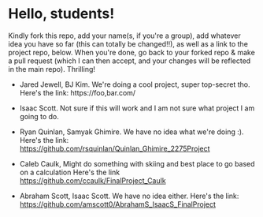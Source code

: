 # Hello, students! 
Kindly fork this repo, add your name(s, if you're a group), add whatever idea you have so far (this can totally be changed!!), as well as a link to the project repo, below.
When you're done, go back to your forked repo & make a pull request (which I can then accept, and your changes will be reflected in the main repo). Thrilling!

* Jared Jewell, BJ Kim. We're doing a cool project, super top-secret tho. Here's the link: https://foo,bar.com/

* Isaac Scott. Not sure if this will work and I am not sure what project I am going to do.

* Ryan Quinlan, Samyak Ghimire. We have no idea what we're doing :). Here's the link: https://github.com/rsquinlan/Quinlan_Ghimire_2275Project

* Caleb Caulk, Might do something with skiing and best place to go based on a calculation Here's the link https://github.com/ccaulk/FinalProject_Caulk

* Abraham Scott, Isaac Scott. We have no idea either. Here's the link: https://github.com/amscott0/AbrahamS_IsaacS_FinalProject

